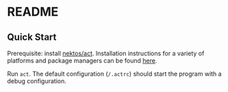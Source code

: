 # README

## Quick Start

Prerequisite: install [nektos/act](https://github.com/nektos/act). Installation instructions for a variety of platforms and package managers can be found [here](https://nektosact.com/installation/index.html). 

Run `act`. The default configuration (`/.actrc`) should start the program with a debug configuration. 